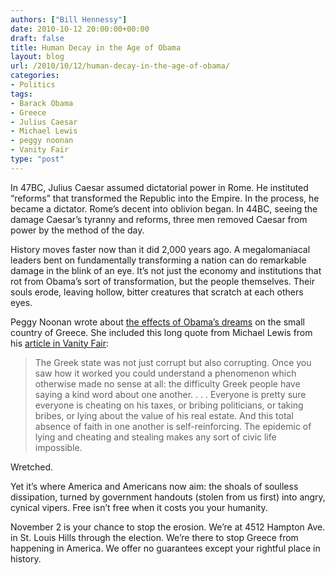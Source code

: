 ```yaml
---
authors: ["Bill Hennessy"]
date: 2010-10-12 20:00:00+00:00
draft: false
title: Human Decay in the Age of Obama
layout: blog
url: /2010/10/12/human-decay-in-the-age-of-obama/
categories:
- Politics
tags:
- Barack Obama
- Greece
- Julius Caesar
- Michael Lewis
- peggy noonan
- Vanity Fair
type: "post"
---
```


In 47BC, Julius Caesar assumed dictatorial power in Rome. He instituted “reforms” that transformed the Republic into the Empire. In the process, he became a dictator. Rome’s decent into oblivion began. In 44BC, seeing the damage Caesar’s tyranny and reforms, three men removed Caesar from power by the method of the day.

 

History moves faster now than it did 2,000 years ago. A megalomaniacal leaders bent on fundamentally transforming a nation can do remarkable damage in the blink of an eye. It’s not just the economy and institutions that rot from Obama’s sort of transformation, but the people themselves. Their souls erode, leaving hollow, bitter creatures that scratch at each others eyes. 

 

Peggy Noonan wrote about [the effects of Obama’s dreams](https://online.wsj.com/article/declarations.html) on the small country of Greece. She included this long quote from Michael Lewis from his [article in Vanity Fair](https://www.vanityfair.com/business/features/2010/10/greeks-bearing-bonds-201010):

 

>   
> 
> The Greek state was not just corrupt but also corrupting. Once you saw how it worked you could understand a phenomenon which otherwise made no sense at all: the difficulty Greek people have saying a kind word about one another. . . . Everyone is pretty sure everyone is cheating on his taxes, or bribing politicians, or taking bribes, or lying about the value of his real estate. And this total absence of faith in one another is self-reinforcing. The epidemic of lying and cheating and stealing makes any sort of civic life impossible. 
> 
> 

 

Wretched.

 

Yet it’s where America and Americans now aim: the shoals of soulless dissipation, turned by government handouts (stolen from us first) into angry, cynical vipers. Free isn’t free when it costs you your humanity.

 

November 2 is your chance to stop the erosion. We’re at 4512 Hampton Ave. in St. Louis Hills through the election. We’re there to stop Greece from happening in America. We offer no guarantees except your rightful place in history. 
